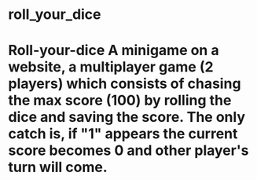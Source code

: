 # roll_your_dice
# Roll-your-dice A minigame on a website, a multiplayer game (2 players) which consists of chasing the max score (100) by rolling the dice and saving the score. The only catch is, if "1" appears the current score becomes 0 and other player's turn will come.
